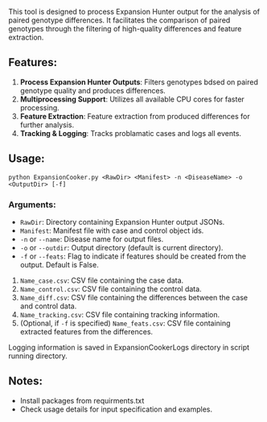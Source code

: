 This tool is designed to process Expansion Hunter output for the analysis of paired genotype differences. It facilitates the comparison of paired genotypes through the filtering of high-quality differences and feature extraction.

## Features:

1. **Process Expansion Hunter Outputs**: Filters genotypes bdsed on paired genotype quality and produces differences.
2. **Multiprocessing Support**: Utilizes all available CPU cores for faster processing.
3. **Feature Extraction**: Feature extraction from produced differences for further analysis.
4. **Tracking & Logging**: Tracks problamatic cases and logs all events.


## Usage:

	python ExpansionCooker.py <RawDir> <Manifest> -n <DiseaseName> -o <OutputDir> [-f]

### Arguments:

- `RawDir`: Directory containing Expansion Hunter output JSONs.
- `Manifest`: Manifest file with case and control object ids.
- `-n` or `--name`: Disease name for output files.
- `-o` or `--outdir`: Output directory (default is current directory).
- `-f` or `--feats`: Flag to indicate if features should be created from the output. Default is False.


1. `Name_case.csv`: CSV file containing the case data.
2. `Name_control.csv`: CSV file containing the control data.
3. `Name_diff.csv`: CSV file containing the differences between the case and control data.
4. `Name_tracking.csv`: CSV file containing tracking information.
5. (Optional, if `-f` is specified) `Name_feats.csv`: CSV file containing extracted features from the differences.

Logging information is saved in ExpansionCookerLogs directory in script running directory.

## Notes:

- Install packages from requirments.txt
- Check usage details for input specification and examples.
  


